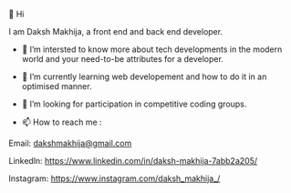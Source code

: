 👋 Hi 

I am Daksh Makhija, a front end and back end developer.

- 👀 I’m  intersted to know more about tech developments in the modern world and your need-to-be attributes for a developer.
- 🌱 I’m currently learning web developement and how to do it in an optimised manner.
- 💞️ I’m looking for participation in competitive coding groups.

- 📫 How to reach me : 

Email: dakshmakhija@gmail.com

Linkedln: https://www.linkedin.com/in/daksh-makhija-7abb2a205/

Instagram: https://www.instagram.com/daksh_makhija_/

<!---
Daksh2356/Daksh2356 is a ✨ special ✨ repository because its `README.md` (this file) appears on your GitHub profile.
You can click the Preview link to take a look at your changes.
--->
